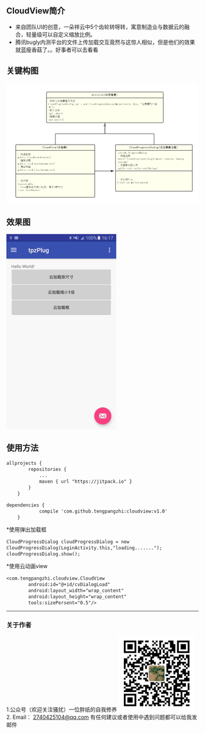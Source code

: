 ## CloudView简介
* 来自团队UI的创意，一朵祥云中5个齿轮转呀转，寓意制造业与数据云的融合，轻量级可以自定义缩放比例。
* 腾讯bugly内测平台的文件上传加载交互竟然与这惊人相似，但是他们的效果就蓝瘦香菇了。。好事者可以去看看

## 关键构图
<img src="screenshot/code.png" >

## 效果图
<img src="screenshot/cloudview.gif" >

## 使用方法
```
allprojects {
		repositories {
			...
			maven { url "https://jitpack.io" }
		}
	}
```

```
dependencies {
	        compile 'com.github.tengpangzhi:cloudview:v1.0'
	}
```

*使用弹出加载框
```
CloudProgressDialog cloudProgressDialog = new CloudProgressDialog(LoginActivity.this,"loading.......");
cloudProgressDialog.show();
```
*使用云动画view
```
<com.tengpangzhi.cloudview.CloudView
        android:id="@+id/cvDialogLoad"
        android:layout_width="wrap_content"
        android:layout_height="wrap_content"
		tools:sizePersent="0.5"/>
```
----
### 关于作者
1.公众号（欢迎关注骚扰）一位胖纸的自我修养
<img src="screenshot/qrcode.jpg" width="200" height="200">
2. Email： <2740425104@qq.com>
  有任何建议或者使用中遇到问题都可以给我发邮件
